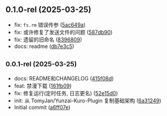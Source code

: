 ## 0.1.0-rel (2025-03-25)

* fix: `fs.rm` 错误传参 ([5ac649a](https://github.com/TomyJan/Yunzai-TomyJan-Plugin/commit/5ac649a))
* fix: 或许修复了发送文件的问题 ([587db90](https://github.com/TomyJan/Yunzai-TomyJan-Plugin/commit/587db90))
* fix: 遗留的旧命名 ([8396809](https://github.com/TomyJan/Yunzai-TomyJan-Plugin/commit/8396809))
* docs: readme ([db7e3c5](https://github.com/TomyJan/Yunzai-TomyJan-Plugin/commit/db7e3c5))



## <small>0.0.1-rel (2025-03-25)</small>

* docs: README和CHANGELOG ([415f08d](https://github.com/TomyJan/Yunzai-TomyJan-Plugin/commit/415f08d))
* feat: 禁漫下载 ([161fb09](https://github.com/TomyJan/Yunzai-TomyJan-Plugin/commit/161fb09))
* fix: 修复运行(定时任务, 日志更名) ([52e15d0](https://github.com/TomyJan/Yunzai-TomyJan-Plugin/commit/52e15d0))
* init: 从 TomyJan/Yunzai-Kuro-Plugin 复制基础架构 ([6a31249](https://github.com/TomyJan/Yunzai-TomyJan-Plugin/commit/6a31249))
* Initial commit ([a6ff07e](https://github.com/TomyJan/Yunzai-TomyJan-Plugin/commit/a6ff07e))



